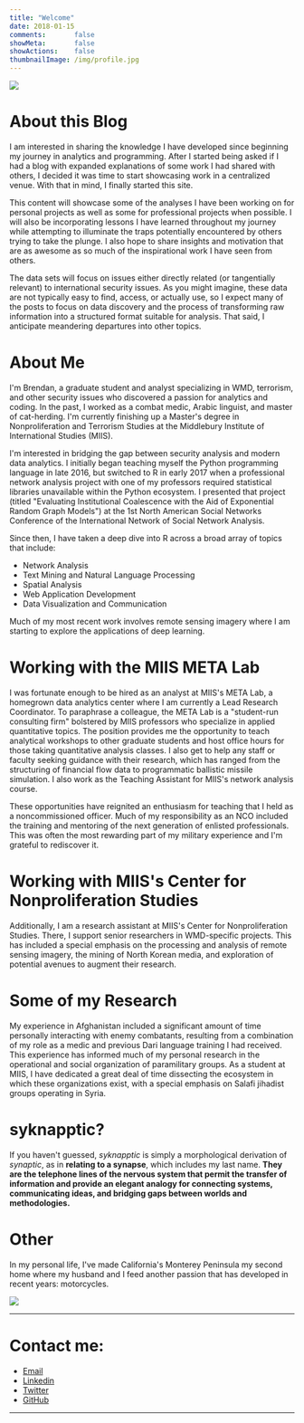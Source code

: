 ```yaml
---
title: "Welcome"
date: 2018-01-15
comments:       false
showMeta:       false
showActions:    false
thumbnailImage: /img/profile.jpg
---
```


![](/img/at_greenbeans.jpg)

# About this Blog

I am interested in sharing the knowledge I have developed since beginning my journey in analytics and programming. After I started being asked if I had a blog with expanded explanations of some work I had shared with others, I decided it was time to start showcasing work in a centralized venue. With that in mind, I finally started this site.

This content will showcase some of the analyses I have been working on for personal projects as well as some for professional projects when possible. I will also be incorporating lessons I have learned throughout my journey while attempting to illuminate the traps potentially encountered by others trying to take the plunge. I also hope to share insights and motivation that are as awesome as so much of the inspirational work I have seen from others. 

The data sets will focus on issues either directly related (or tangentially relevant) to international security issues. As you might imagine, these data are not typically easy to find, access, or actually use, so I expect many of the posts to focus on data discovery and the process of transforming raw information into a structured format suitable for analysis. That said, I anticipate meandering departures into other topics.

# About Me

I'm Brendan, a graduate student and analyst specializing in WMD, terrorism, and other security issues who discovered a passion for analytics and coding. In the past, I worked as a combat medic, Arabic linguist, and master of cat-herding. I'm currently finishing up a Master's degree in Nonproliferation and Terrorism Studies at the Middlebury Institute of International Studies (MIIS).

I'm interested in bridging the gap between security analysis and modern data analytics. I initially began teaching myself the Python programming language in late 2016, but switched to R in early 2017 when a professional network analysis project with one of my professors required statistical libraries unavailable within the Python ecosystem. I presented that project (titled "Evaluating Institutional Coalescence with the Aid of Exponential Random Graph Models") at the 1st North American Social Networks Conference of the International Network of Social Network Analysis.

Since then, I have taken a deep dive into R across a broad array of topics that include: 

* Network Analysis
* Text Mining and Natural Language Processing
* Spatial Analysis
* Web Application Development
* Data Visualization and Communication

Much of my most recent work involves remote sensing imagery where I am starting to explore the applications of deep learning.

# Working with the MIIS META Lab

I was fortunate enough to be hired as an analyst at MIIS's META Lab, a homegrown data analytics center where I am currently a Lead Research Coordinator. To paraphrase a colleague, the META Lab is a "student-run consulting firm" bolstered by MIIS professors who specialize in applied quantitative topics. The position provides me the opportunity to teach analytical workshops to other graduate students and host office hours for those taking quantitative analysis classes. I also get to help any staff or faculty seeking guidance with their research, which has ranged from the structuring of financial flow data to programmatic ballistic missile simulation. I also work as the Teaching Assistant for MIIS's network analysis course.

These opportunities have reignited an enthusiasm for teaching that I held as a noncommissioned officer. Much of my responsibility as an NCO included the training and mentoring of the next generation of enlisted professionals. This was often the most rewarding part of my military experience and I'm grateful to rediscover it.

# Working with MIIS's Center for Nonproliferation Studies

Additionally, I am a research assistant at MIIS's Center for Nonproliferation Studies. There, I support senior researchers in WMD-specific projects. This has included a special emphasis on the processing and analysis of remote sensing imagery, the mining of North Korean media, and exploration of potential avenues to augment their research.

# Some of my Research

My experience in Afghanistan included a significant amount of time personally interacting with enemy combatants, resulting from a combination of my role as a medic and previous Dari language training I had received. This experience has informed much of my personal research in the operational and social organization of paramilitary groups. As a student at MIIS, I have dedicated a great deal of time dissecting the ecosystem in which these organizations exist, with a special emphasis on Salafi jihadist groups operating in Syria.

# syknapptic?

If you haven't guessed, _syknapptic_ is simply a morphological derivation of _synaptic_, as in __relating to a synapse__, which includes my last name. __They are the telephone lines of the nervous system that permit the transfer of information and provide an elegant analogy for connecting systems, communicating ideas, and bridging gaps between worlds and methodologies.__

# Other

In my personal life, I've made California's Monterey Peninsula my second home where my husband and I feed another passion that has developed in recent years: motorcycles.

![](/img/beach_bikes.jpg)

---

# Contact me:
- [Email](mailto:syknapptic@gmail.com)
- [Linkedin](https://www.linkedin.com/in/knappbrendan/)
- [Twitter](http://twitter.com/syknapptic)
- [GitHub](https://github.com/syknapptic)

-----